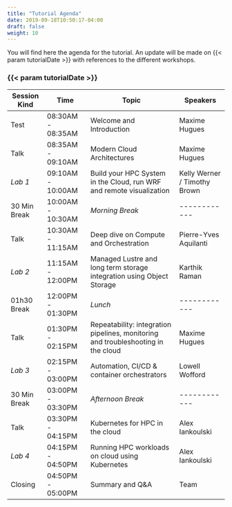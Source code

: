 ```yaml
---
title: "Tutorial Agenda"
date: 2019-09-18T10:50:17-04:00
draft: false
weight: 10
---
```


You will find here the agenda for the tutorial. An update will be made on {{< param tutorialDate >}} with references to the different workshops.

### {{< param tutorialDate >}}

| Session Kind | Time                | Topic                                                                             | Speakers                     |
| ------------ | ------------------- | ---------------------------------------------------------------------------       | ---------------------------- |
| Test         | 08:30AM - 08:35AM   | Welcome and Introduction                                                          | Maxime Hugues                |
| Talk         | 08:35AM - 09:10AM   | Modern Cloud Architectures                                                        | Maxime Hugues                |
| *Lab 1*      | 09:10AM - 10:00AM   | Build your HPC System in the Cloud, run WRF and remote visualization              | Kelly Werner / Timothy Brown |
| 30 Min Break | 10:00AM - 10:30AM   | _Morning Break_                                                                   | \-\-\-\-\-\-\-\-\-\-\-\-     |
| Talk         | 10:30AM - 11:15AM   | Deep dive on Compute and Orchestration                                            | Pierre-Yves Aquilanti        |
| *Lab 2*      | 11:15AM - 12:00PM   | Managed Lustre and long term storage integration using Object Storage             | Karthik Raman                |
| 01h30 Break  | 12:00PM - 01:30PM   | _Lunch_                                                                           | \-\-\-\-\-\-\-\-\-\-\-\-     |
| Talk         | 01:30PM - 02:15PM   | Repeatability: integration pipelines, monitoring and troubleshooting in the cloud | Maxime Hugues                |
| *Lab 3*      | 02:15PM - 03:00PM   | Automation, CI/CD & container orchestrators                                       | Lowell Wofford               |
| 30 Min Break | 03:00PM - 03:30PM   | _Afternoon Break_                                                                 | \-\-\-\-\-\-\-\-\-\-\-\-     |
| Talk         | 03:30PM - 04:15PM   | Kubernetes for HPC in the cloud                                                   | Alex Iankoulski              |
| *Lab 4*      | 04:15PM - 04:50PM   | Running HPC workloads on cloud using Kubernetes                                   | Alex Iankoulski              |
| Closing      | 04:50PM - 05:00PM   | Summary and Q&A                                                                   | Team                         |
